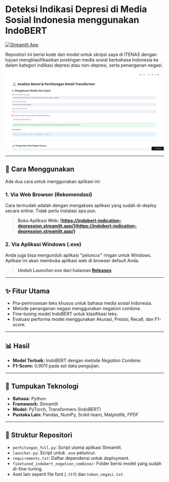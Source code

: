 # Deteksi Indikasi Depresi di Media Sosial Indonesia menggunakan IndoBERT

[![Streamlit App](https://static.streamlit.io/badges/streamlit_badge_black_white.svg)](https://indobert-indication-depression.streamlit.app/)

Repositori ini berisi kode dan model untuk skripsi saya di ITENAS dengan tujuan mengklasifikasikan postingan media sosial berbahasa Indonesia ke dalam kategori indikasi depresi atau non-depresi, serta penanganan negasi.

![Screenshot Aplikasi](https://github.com/HafizWayne/indobert-depression-detection/blob/main/image/Streamlit.png) 

---

## 🚀 Cara Menggunakan

Ada dua cara untuk menggunakan aplikasi ini:

### 1. Via Web Browser (Rekomendasi)
Cara termudah adalah dengan mengakses aplikasi yang sudah di-deploy secara online. Tidak perlu instalasi apa pun.

> **Buka Aplikasi Web: [https://indobert-indication-depression.streamlit.app/](https://indobert-indication-depression.streamlit.app/)**

### 2. Via Aplikasi Windows (.exe)
Anda juga bisa mengunduh aplikasi "peluncur" ringan untuk Windows. Aplikasi ini akan membuka aplikasi web di browser default Anda.

> **Unduh Launcher.exe dari halaman [Releases](https://github.com/HafizWayne/indobert-depression-detection/releases)**

---

## ✨ Fitur Utama

* Pra-pemrosesan teks khusus untuk bahasa media sosial Indonesia.
* Metode penanganan negasi menggunakan negation combine.
* Fine-tuning model IndoBERT untuk klasifikasi teks.
* Evaluasi performa model menggunakan Akurasi, Presisi, Recall, dan F1-score.

---

## 📊 Hasil

* **Model Terbaik:** IndoBERT dengan metode *Negation Combine*.
* **F1-Score:** 0.9011 pada set data pengujian.

---

## 🔧 Tumpukan Teknologi

* **Bahasa:** Python
* **Framework:** Streamlit
* **Model:** PyTorch, Transformers (IndoBERT)
* **Pustaka Lain:** Pandas, NumPy, Scikit-learn, Matplotlib, FPDF

---

## 📂 Struktur Repositori

* `perhitungan_full.py`: Script utama aplikasi Streamlit.
* `launcher.py`: Script untuk `.exe` peluncur.
* `requirements.txt`: Daftar dependensi untuk deployment.
* `finetuned_indobert_negation_combine/`: Folder berisi model yang sudah di-fine-tuning.
* Aset lain seperti file font (`.ttf`) dan `token_negasi.txt`.
